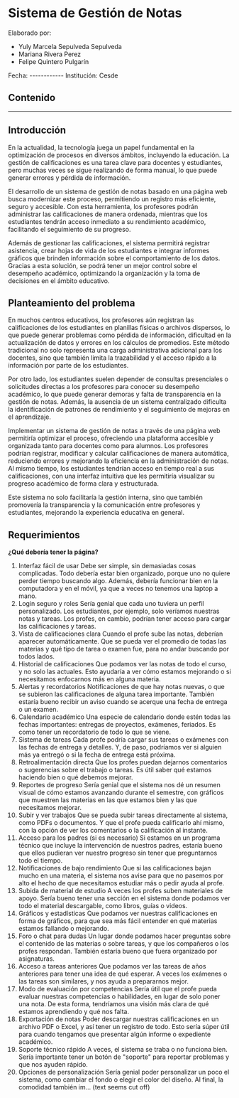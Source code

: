 # Sistema de Gestión de Notas

Elaborado por:
* Yuly Marcela Sepulveda Sepulveda
* Mariana Rivera Perez
* Felipe Quintero Pulgarín


Fecha: ------------
Institución: Cesde

## Contenido

---

## Introducción

En la actualidad, la tecnología juega un papel fundamental en la optimización de procesos en diversos ámbitos, incluyendo la educación. La gestión de calificaciones es una tarea clave para docentes y estudiantes, pero muchas veces se sigue realizando de forma manual, lo que puede generar errores y pérdida de información.

El desarrollo de un sistema de gestión de notas basado en una página web busca modernizar este proceso, permitiendo un registro más eficiente, seguro y accesible. Con esta herramienta, los profesores podrán administrar las calificaciones de manera ordenada, mientras que los estudiantes tendrán acceso inmediato a su rendimiento académico, facilitando el seguimiento de su progreso.

Además de gestionar las calificaciones, el sistema permitirá registrar asistencia, crear hojas de vida de los estudiantes e integrar informes gráficos que brinden información sobre el comportamiento de los datos. Gracias a esta solución, se podrá tener un mejor control sobre el desempeño académico, optimizando la organización y la toma de decisiones en el ámbito educativo.

## Planteamiento del problema

En muchos centros educativos, los profesores aún registran las calificaciones de los estudiantes en planillas físicas o archivos dispersos, lo que puede generar problemas como pérdida de información, dificultad en la actualización de datos y errores en los cálculos de promedios. Este método tradicional no solo representa una carga administrativa adicional para los docentes, sino que también limita la trazabilidad y el acceso rápido a la información por parte de los estudiantes.

Por otro lado, los estudiantes suelen depender de consultas presenciales o solicitudes directas a los profesores para conocer su desempeño académico, lo que puede generar demoras y falta de transparencia en la gestión de notas. Además, la ausencia de un sistema centralizado dificulta la identificación de patrones de rendimiento y el seguimiento de mejoras en el aprendizaje.

Implementar un sistema de gestión de notas a través de una página web permitiría optimizar el proceso, ofreciendo una plataforma accesible y organizada tanto para docentes como para alumnos. Los profesores podrían registrar, modificar y calcular calificaciones de manera automática, reduciendo errores y mejorando la eficiencia en la administración de notas. Al mismo tiempo, los estudiantes tendrían acceso en tiempo real a sus calificaciones, con una interfaz intuitiva que les permitiría visualizar su progreso académico de forma clara y estructurada.

Este sistema no solo facilitaría la gestión interna, sino que también promovería la transparencia y la comunicación entre profesores y estudiantes, mejorando la experiencia educativa en general.

## Requerimientos

**¿Qué debería tener la página?**

1.  Interfaz fácil de usar
    Debe ser simple, sin demasiadas cosas complicadas. Todo debería estar bien organizado, porque uno no quiere perder tiempo buscando algo. Además, debería funcionar bien en la computadora y en el móvil, ya que a veces no tenemos una laptop a mano.
2.  Login seguro y roles
    Sería genial que cada uno tuviera un perfil personalizado. Los estudiantes, por ejemplo, solo veríamos nuestras notas y tareas. Los profes, en cambio, podrían tener acceso para cargar las calificaciones y tareas.
3.  Vista de calificaciones clara
    Cuando el profe sube las notas, deberían aparecer automáticamente. Que se pueda ver el promedio de todas las materias y qué tipo de tarea o examen fue, para no andar buscando por todos lados.
4.  Historial de calificaciones
    Que podamos ver las notas de todo el curso, y no solo las actuales. Esto ayudaría a ver cómo estamos mejorando o si necesitamos enfocarnos más en alguna materia.
5.  Alertas y recordatorios
    Notificaciones de que hay notas nuevas, o que se subieron las calificaciones de alguna tarea importante. También estaría bueno recibir un aviso cuando se acerque una fecha de entrega o un examen.
6.  Calendario académico
    Una especie de calendario donde estén todas las fechas importantes: entregas de proyectos, exámenes, feriados. Es como tener un recordatorio de todo lo que se viene.
7.  Sistema de tareas
    Cada profe podría cargar sus tareas o exámenes con las fechas de entrega y detalles. Y, de paso, podríamos ver si alguien más ya entregó o si la fecha de entrega está próxima.
8.  Retroalimentación directa
    Que los profes puedan dejarnos comentarios o sugerencias sobre el trabajo o tareas. Es útil saber qué estamos haciendo bien o qué debemos mejorar.
9.  Reportes de progreso
    Sería genial que el sistema nos dé un resumen visual de cómo estamos avanzando durante el semestre, con gráficos que muestren las materias en las que estamos bien y las que necesitamos mejorar.
10. Subir y ver trabajos
    Que se pueda subir tareas directamente al sistema, como PDFs o documentos. Y que el profe pueda calificarlo ahí mismo, con la opción de ver los comentarios o la calificación al instante.
11. Acceso para los padres (si es necesario)
    Si estamos en un programa técnico que incluye la intervención de nuestros padres, estaría bueno que ellos pudieran ver nuestro progreso sin tener que preguntarnos todo el tiempo.
12. Notificaciones de bajo rendimiento
    Que si las calificaciones bajan mucho en una materia, el sistema nos avise para que no pasemos por alto el hecho de que necesitamos estudiar más o pedir ayuda al profe.
13. Subida de material de estudio
    A veces los profes suben materiales de apoyo. Sería bueno tener una sección en el sistema donde podamos ver todo el material descargable, como libros, guías o videos.
14. Gráficos y estadísticas
    Que podamos ver nuestras calificaciones en forma de gráficos, para que sea más fácil entender en qué materias estamos fallando o mejorando.
15. Foro o chat para dudas
    Un lugar donde podamos hacer preguntas sobre el contenido de las materias o sobre tareas, y que los compañeros o los profes respondan. También estaría bueno que fuera organizado por asignaturas.
16. Acceso a tareas anteriores
    Que podamos ver las tareas de años anteriores para tener una idea de qué esperar. A veces los exámenes o las tareas son similares, y nos ayuda a prepararnos mejor.
17. Modo de evaluación por competencias
    Sería útil que el profe pueda evaluar nuestras competencias o habilidades, en lugar de solo poner una nota. De esta forma, tendríamos una visión más clara de qué estamos aprendiendo y qué nos falta.
18. Exportación de notas
    Poder descargar nuestras calificaciones en un archivo PDF o Excel, y así tener un registro de todo. Esto sería súper útil para cuando tengamos que presentar algún informe o expediente académico.
19. Soporte técnico rápido
    A veces, el sistema se traba o no funciona bien. Sería importante tener un botón de "soporte" para reportar problemas y que nos ayuden rápido.
20. Opciones de personalización
    Sería genial poder personalizar un poco el sistema, como cambiar el fondo o elegir el color del diseño. Al final, la comodidad también im... (text seems cut off)
